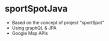 # sportSpotJava
- Based on the concept of project "sportSpot" <br/>
- Using graphQL & JPA
- Google Map APIs
